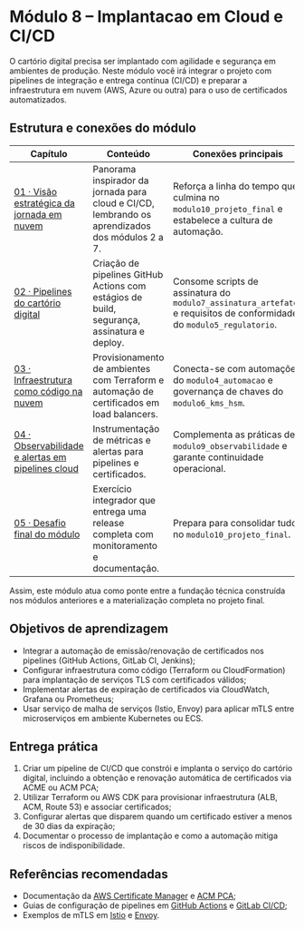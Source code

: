 # Módulo 8 – Implantacao em Cloud e CI/CD

O cartório digital precisa ser implantado com agilidade e segurança em ambientes de produção. Neste módulo você irá integrar o projeto com pipelines de integração e entrega contínua (CI/CD) e preparar a infraestrutura em nuvem (AWS, Azure ou outra) para o uso de certificados automatizados.

## Estrutura e conexões do módulo

| Capítulo | Conteúdo | Conexões principais |
| --- | --- | --- |
| [01 · Visão estratégica da jornada em nuvem](./01_visao_estrategica.md) | Panorama inspirador da jornada para cloud e CI/CD, lembrando os aprendizados dos módulos 2 a 7. | Reforça a linha do tempo que culmina no `modulo10_projeto_final` e estabelece a cultura de automação. |
| [02 · Pipelines do cartório digital](./02_pipelines_cartorio.md) | Criação de pipelines GitHub Actions com estágios de build, segurança, assinatura e deploy. | Consome scripts de assinatura do `modulo7_assinatura_artefatos` e requisitos de conformidade do `modulo5_regulatorio`. |
| [03 · Infraestrutura como código na nuvem](./03_iac_nuvem.md) | Provisionamento de ambientes com Terraform e automação de certificados em load balancers. | Conecta-se com automações do `modulo4_automacao` e governança de chaves do `modulo6_kms_hsm`. |
| [04 · Observabilidade e alertas em pipelines cloud](./04_observabilidade_alertas.md) | Instrumentação de métricas e alertas para pipelines e certificados. | Complementa as práticas de `modulo9_observabilidade` e garante continuidade operacional. |
| [05 · Desafio final do módulo](./05_desafio_final.md) | Exercício integrador que entrega uma release completa com monitoramento e documentação. | Prepara para consolidar tudo no `modulo10_projeto_final`. |

Assim, este módulo atua como ponte entre a fundação técnica construída nos módulos anteriores e a materialização completa no projeto final.

## Objetivos de aprendizagem

- Integrar a automação de emissão/renovação de certificados nos pipelines (GitHub Actions, GitLab CI, Jenkins);
- Configurar infraestrutura como código (Terraform ou CloudFormation) para implantação de serviços TLS com certificados válidos;
- Implementar alertas de expiração de certificados via CloudWatch, Grafana ou Prometheus;
- Usar serviço de malha de serviços (Istio, Envoy) para aplicar mTLS entre microserviços em ambiente Kubernetes ou ECS.

## Entrega prática

1. Criar um pipeline de CI/CD que constrói e implanta o serviço do cartório digital, incluindo a obtenção e renovação automática de certificados via ACME ou ACM PCA;
2. Utilizar Terraform ou AWS CDK para provisionar infraestrutura (ALB, ACM, Route 53) e associar certificados;
3. Configurar alertas que disparem quando um certificado estiver a menos de 30 dias da expiração;
4. Documentar o processo de implantação e como a automação mitiga riscos de indisponibilidade.

## Referências recomendadas

- Documentação da [AWS Certificate Manager](https://docs.aws.amazon.com/acm/latest/userguide/) e [ACM PCA](https://docs.aws.amazon.com/privateca/latest/userguide/);
- Guias de configuração de pipelines em [GitHub Actions](https://docs.github.com/actions) e [GitLab CI/CD](https://docs.gitlab.com/ee/ci/);
- Exemplos de mTLS em [Istio](https://istio.io/latest/docs/tasks/security/) e [Envoy](https://www.envoyproxy.io/docs/envoy/latest/intro).

